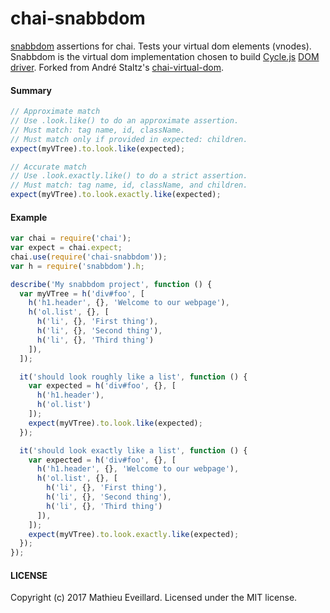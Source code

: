 # chai-snabbdom

[snabbdom](https://github.com/snabbdom/snabbdom) assertions for chai. Tests your virtual dom elements (vnodes). Snabbdom is the virtual dom implementation chosen to build [Cycle.js](https://cycle.js.org/) [DOM driver](https://github.com/cyclejs/cyclejs/tree/master/dom). Forked from André Staltz's [chai-virtual-dom](https://github.com/staltz/chai-virtual-dom).

<!--[![NPM version](http://img.shields.io/npm/v/chai-virtual-dom.svg?style=flat-square)](https://www.npmjs.org/package/chai-virtual-dom)
[![Build Status](https://travis-ci.org/staltz/chai-virtual-dom.svg?branch=master)](https://travis-ci.org/staltz/chai-virtual-dom)-->

#### Summary

```js
// Approximate match
// Use .look.like() to do an approximate assertion.
// Must match: tag name, id, className.
// Must match only if provided in expected: children.
expect(myVTree).to.look.like(expected);
```

```js
// Accurate match
// Use .look.exactly.like() to do a strict assertion.
// Must match: tag name, id, className, and children.
expect(myVTree).to.look.exactly.like(expected);
```

#### Example

```js
var chai = require('chai');
var expect = chai.expect;
chai.use(require('chai-snabbdom'));
var h = require('snabbdom').h;

describe('My snabbdom project', function () {
  var myVTree = h('div#foo', [
    h('h1.header', {}, 'Welcome to our webpage'),
    h('ol.list', {}, [
      h('li', {}, 'First thing'),
      h('li', {}, 'Second thing'),
      h('li', {}, 'Third thing')
    ]),
  ]);

  it('should look roughly like a list', function () {
    var expected = h('div#foo', {}, [
      h('h1.header'),
      h('ol.list')
    ]);
    expect(myVTree).to.look.like(expected);
  });

  it('should look exactly like a list', function () {
    var expected = h('div#foo', {}, [
      h('h1.header', {}, 'Welcome to our webpage'),
      h('ol.list', {}, [
        h('li', {}, 'First thing'),
        h('li', {}, 'Second thing'),
        h('li', {}, 'Third thing')
      ]),
    ]);
    expect(myVTree).to.look.exactly.like(expected);
  });
});
```
<!--
#### Installation

This is a plugin for the [Chai Assertion Library](http://chaijs.com). Install via [npm](http://npmjs.org).

    npm install --save-dev chai-snabbdom

#### Usage

To use this plugin in your tests, import as such:

```js
var chai = require('chai');
chai.use(require('chai-snabbdom'));
```

-->

#### LICENSE

Copyright (c) 2017 Mathieu Eveillard. Licensed under the MIT license.
